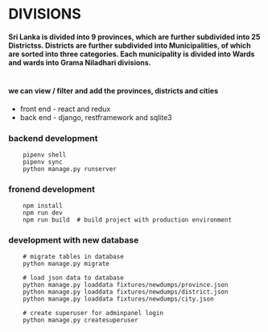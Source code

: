 # DIVISIONS

#### Sri Lanka is divided into 9 provinces, which are further subdivided into 25 Districtss. Districts are further subdivided into Municipalities, of which are sorted into three categories. Each municipality is divided into Wards and wards into Grama Niladhari divisions.
#

#### we can view / filter and add the provinces, districts and cities

- front end - react and redux
- back end - django, restframework and sqlite3

### backend development
```
    pipenv shell
    pipenv sync
    python manage.py runserver
```

### fronend development
```
    npm install
    npm run dev
    npm run build  # build project with production environment
```


### development with new database
```
    # migrate tables in database
    python manage.py migrate

    # load json data to database
    python manage.py loaddata fixtures/newdumps/province.json
    python manage.py loaddata fixtures/newdumps/district.json
    python manage.py loaddata fixtures/newdumps/city.json

    # create superuser for adminpanel login
    python manage.py createsuperuser 
```